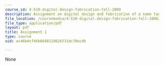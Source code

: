 ```yaml
---
course_id: 4-510-digital-design-fabrication-fall-2008
description: Assignment on digital design and fabrication of a name tag.
file_location: /coursemedia/4-510-digital-design-fabrication-fall-2008/ac46b4cf46b6648119626f31dc78ecdb_assn1a.pdf
file_type: application/pdf
layout: pdf
title: Assignment 1
type: course
uid: ac46b4cf46b6648119626f31dc78ecdb

---
```

None